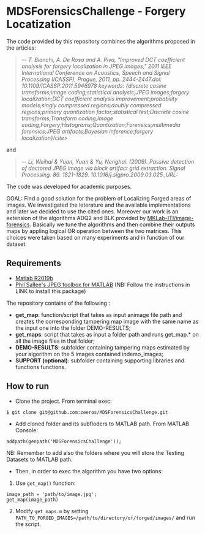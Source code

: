 # MDSForensicsChallenge - Forgery Locatization 

The code provided by this repository combines the algorithms proposed in the articles:

> -- <cite>T. Bianchi, A. De Rosa and A. Piva, "Improved DCT coefficient analysis for forgery localization in JPEG images," 2011 IEEE International Conference on Acoustics, Speech and Signal Processing (ICASSP), Prague, 2011, pp. 2444-2447.doi: 10.1109/ICASSP.2011.5946978 keywords: {discrete cosine transforms;image coding;statistical analysis;JPEG images;forgery localization;DCT coefficient analysis improvement;probability models;singly compressed regions;doubly compressed regions;primary quantization factor;statistical test;Discrete cosine transforms;Transform coding;Image coding;Forgery;Histograms;Quantization;Forensics;multimedia forensics;JPEG artifacts;Bayesian inference;forgery localization}/cite>

and

> -- <cite>Li, Weihai & Yuan, Yuan & Yu, Nenghai. (2009). Passive detection of doctored JPEG image via block artifact grid extraction. Signal Processing. 89. 1821-1829. 10.1016/j.sigpro.2009.03.025.,URL: </cite>

The code was developed for academic purposes. 

GOAL: Find a good solution for the problem of Localizing Forged areas of images. We investigated the leterature and the available implementations and later we decided to use the cited ones. Moreover our work is an extension of the algorithms ADQ2 and BLK provided by [MKLab-ITI/image-forensics](https://github.com/MKLab-ITI/image-forensics). Basically we tune the algorithms and then combine their outputs maps by appling logical OR operation between the two matrices. This choices were taken based on many experiments and in function of our dataset.

## Requirements
- [Matlab R2019b](https://it.mathworks.com/downloads/)
- [Phil Sallee's JPEG toolbox for MATLAB](http://dde.binghamton.edu/download/jpeg_toolbox.zip) (NB: Follow the instructions in LINK to install this package)

The repository contains of the following :
- **get_map**: function/script that takes as input an​ image file path and creates the corresponding tampering map image ​with the same name as the input one​ into the folder DEMO-RESULTS;
- **get_maps**: script that takes as input a folder path and runs get_map.* on all the image files in that folder;
- **DEMO-RESULTS**: subfolder containing tampering maps estimated by your algorithm on the 5 images contained in ​demo_images;
- **SUPPORT (optional)**: subfolder containing supporting libraries and functions functions. 

## How to run
* Clone the project. From terminal exec: 
```
$ git clone git@github.com:zeeros/MDSForensicsChallenge.git
```
* Add cloned folder and its subfloders to MATLAB path. From MATLAB Console:
```
addpath(genpath('MDSForensicsChallenge'));
```
NB: Remember to add also the folders where you will store the Testing Datasets to MATLAB path.


* Then, in order to exec the algorithm you have two options:
1) Use `get_map()` function:
```
image_path = 'path/to/image.jpg';
get_map(image_path)
```
2) Modify `get_maps.m` by setting `PATH_TO_FORGED_IMAGES=/path/to/directory/of/forged/images/` and run the script. 
